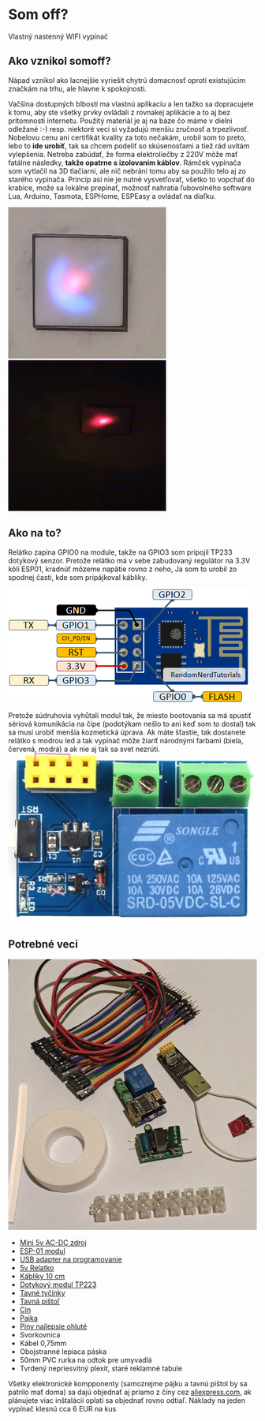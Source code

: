 # Som off?
Vlastný nastenný WIFI vypínač

## Ako vznikol somoff?
Nápad vznikol ako lacnejšie vyriešit chytrú domacnosť oproti existujúcim značkám na trhu, ale hlavne k spokojnosti.

Vačšina dostupných blbostí ma vlastnú aplikaciu a len tažko sa dopracujete k tomu, aby ste všetky prvky ovládali z rovnakej aplikácie a to aj bez prítomnosti internetu. Použitý materiál je aj na báze čo máme v dielni odležané :-) resp. niektoré veci si vyžadujú menšiu zručnosť a trpezlivosť. Nobelovu cenu ani certifikát kvality za toto nečakám, urobil som to preto, lebo to **ide urobiť**, tak sa chcem podeliť so skúsenosťami a tiež rád uvítám vylepšenia. Netreba zabúdať, že forma elektroliečby z 220V môže mať fatálne následky, **takže opatrne s izolovaním káblov**. Rámček vypínača som vytlačil na 3D tlačiarni, ale nič nebráni tomu aby sa použilo telo aj zo starého vypínača. Princíp asi nie je nutné vysvetľovať, všetko to vopchať do krabice, može sa lokálne prepínať, možnosť nahratia ľubovolného software Lua, Arduino, Tasmota, ESPHome, ESPEasy a ovládať na diaľku.

<img src="https://github.com/rpisoft/somoff/blob/main/images/somoff.jpg" alt="Vypinac" width="320"/><img src="https://github.com/rpisoft/somoff/blob/main/images/1610343015971.gif" alt="Vypinac" width="320" height="306"/>

## Ako na to?
Relátko zapina GPIO0 na module, takže na GPIO3 som pripojil TP233 dotykový senzor. Pretože relátko má v sebe zabudovaný regulátor na 3.3V kôli ESP01, kradnúť môzeme napätie rovno z neho, Ja som to urobil zo spodnej časti, kde som pripájkoval kábliky.

![ESP 01](https://github.com/rpisoft/somoff/blob/main/images/ESP-01-ESP8266-pinout-gpio-pin.png)

Pretože súdruhovia vyhůtali modul tak, že miesto bootovania sa má spustiť sériová komunikácia na čipe (podotýkam nešlo to ani keď som to dostal) tak sa musí urobiť menšia kozmetická úprava. Ak máte šťastie, tak dostanete relátko s modrou led a tak vypínač môže žiariť národnými farbami (biela, červená, modrá) a ak nie aj tak sa svet nezrúti.
<img src="https://github.com/rpisoft/somoff/blob/main/images/fix5relay1.0.jpg" alt="Relatko"/> 

## Potrebné veci

![Elektronika](https://github.com/rpisoft/somoff/blob/main/images/need2.jpg)

* [Mini 5v AC-DC zdroj](https://techfun.sk/produkt/ac-dc-napatovy-zdroj/)
* [ESP-01 modul](https://techfun.sk/produkt/wifi-modul-esp8266/)
* [USB adapter na programovanie](https://techfun.sk/produkt/esp8266-serial-wifi-adapter/)
* [5v Relatko](https://rlx.sk/sk/iot-the-internet-of-things/6227-esp8266-esp-01esp-01s-relay-wifi-smart-control-module-for-arduinoraspberry-pi-er-esp11002r.html)
* [Kábliky 10 cm](https://techfun.sk/produkt/kabliky-40-kusov-10-cm-m-f/)
* [Dotykový modul TP223](https://techfun.sk/produkt/kapacitne-dotykove-tlacidlo-ttp223/)
* [Tavné tyčinky](https://techfun.sk/produkt/napln-do-tavnej-pistole/)
* [Tavná pištoľ](https://techfun.sk/produkt/tavna-pistol-40w-s-606/)
* [Cin](https://techfun.sk/produkt/cin-13g-0-8-mm/)
* [Pajka](https://techfun.sk/produkt/hrotova-spajkovacka-60w-s-nastavitelnou-teplotou/)
* [Piny najlepsie ohluté](https://techfun.sk/produkt/piny-40-kusov-zahnute-2-54-mm-1-riadok/)
* Svorkovnica
* Kábel 0,75mm
* Obojstranné lepiaca páska
* 50mm PVC rurka na odtok pre umyvadlá
* Tvrdený nepriesvitný plexit, staré reklamné tabule

Všetky elektronické kompponenty (samozrejme pájku a tavnú pištol by sa patrilo mať doma) sa dajú objednať aj priamo z číny cez [aliexpress.com](https://a.aliexpress.com/_BUODSY), ak plánujete viac inštalácií oplatí sa objednať rovno odtiaľ. Náklady na jeden vypínač klesnú cca 6 EUR na kus


